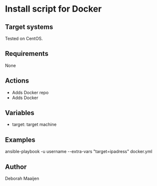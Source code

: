 # Install script for Docker

## Target systems
Tested on CentOS.

## Requirements 
None

## Actions
- Adds Docker repo
- Adds Docker

## Variables
- target: target machine

## Examples
ansible-playbook -u username --extra-vars "target=ipadress" docker.yml

## Author
Deborah Maaijen


